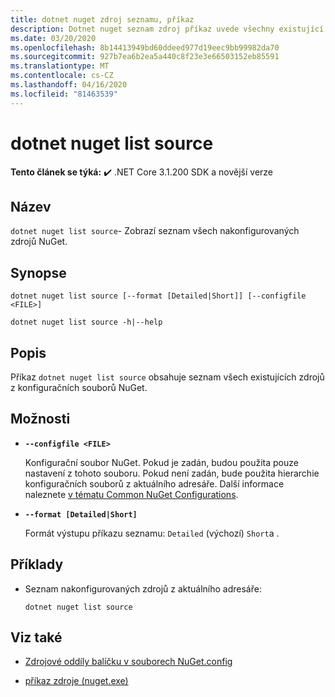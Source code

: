 ```yaml
---
title: dotnet nuget zdroj seznamu, příkaz
description: Dotnet nuget seznam zdroj příkaz uvede všechny existující zdroje z konfiguračních souborů NuGet.
ms.date: 03/20/2020
ms.openlocfilehash: 8b14413949bd60ddeed977d19eec9bb99982da70
ms.sourcegitcommit: 927b7ea6b2ea5a440c8f23e3e66503152eb85591
ms.translationtype: MT
ms.contentlocale: cs-CZ
ms.lasthandoff: 04/16/2020
ms.locfileid: "81463539"
---
```

# <a name="dotnet-nuget-list-source"></a>dotnet nuget list source

**Tento článek se týká:** ✔️ .NET Core 3.1.200 SDK a novější verze

## <a name="name"></a>Název

`dotnet nuget list source`- Zobrazí seznam všech nakonfigurovaných zdrojů NuGet.

## <a name="synopsis"></a>Synopse

```dotnetcli
dotnet nuget list source [--format [Detailed|Short]] [--configfile <FILE>]

dotnet nuget list source -h|--help
```

## <a name="description"></a>Popis

Příkaz `dotnet nuget list source` obsahuje seznam všech existujících zdrojů z konfiguračních souborů NuGet.

## <a name="options"></a>Možnosti

- **`--configfile <FILE>`**

  Konfigurační soubor NuGet. Pokud je zadán, budou použita pouze nastavení z tohoto souboru. Pokud není zadán, bude použita hierarchie konfiguračních souborů z aktuálního adresáře. Další informace naleznete [v tématu Common NuGet Configurations](https://docs.microsoft.com/nuget/consume-packages/configuring-nuget-behavior).

- **`--format [Detailed|Short]`**

  Formát výstupu příkazu seznamu: `Detailed` (výchozí) `Short`a .

## <a name="examples"></a>Příklady

- Seznam nakonfigurovaných zdrojů z aktuálního adresáře:

  ```dotnetcli
  dotnet nuget list source
  ```

## <a name="see-also"></a>Viz také

- [Zdrojové oddíly balíčku v souborech NuGet.config](/nuget/reference/nuget-config-file#package-source-sections)

- [příkaz zdroje (nuget.exe)](/nuget/reference/cli-reference/cli-ref-sources)
